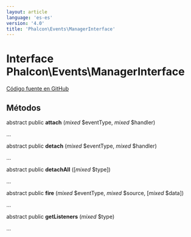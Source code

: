 ```yaml
---
layout: article
language: 'es-es'
version: '4.0'
title: 'Phalcon\Events\ManagerInterface'
---
```


# Interface **Phalcon\Events\ManagerInterface**

<a href="https://github.com/phalcon/cphalcon/tree/v4.0.0/phalcon/events/managerinterface.zep" class="btn btn-default btn-sm">Código fuente en GitHub</a>

## Métodos

abstract public **attach** (*mixed* $eventType, *mixed* $handler)

...

abstract public **detach** (*mixed* $eventType, *mixed* $handler)

...

abstract public **detachAll** ([*mixed* $type])

...

abstract public **fire** (*mixed* $eventType, *mixed* $source, [*mixed* $data])

...

abstract public **getListeners** (*mixed* $type)

...